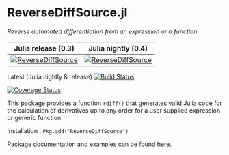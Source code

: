 ReverseDiffSource.jl
====================

_Reverse automated differentiation from an expression or a function_


|Julia release (0.3)  | Julia nightly (0.4)|
|---------------|:-----------:|
|[![ReverseDiffSource](http://pkg.julialang.org/badges/ReverseDiffSource_release.svg)](http://pkg.julialang.org/?pkg=ReverseDiffSource&ver=release)           |  [![ReverseDiffSource](http://pkg.julialang.org/badges/ReverseDiffSource_nightly.svg)](http://pkg.julialang.org/?pkg=ReverseDiffSource&ver=nightly) |

Latest (Julia nightly & release) [![Build Status](https://travis-ci.org/JuliaDiff/ReverseDiffSource.jl.svg?branch=master)](https://travis-ci.org/JuliaDiff/ReverseDiffSource.jl)  

[![Coverage Status](https://coveralls.io/repos/JuliaDiff/ReverseDiffSource.jl/badge.png?branch=master)](https://coveralls.io/r/JuliaDiff/ReverseDiffSource.jl?branch=master)




This package provides a function `rdiff()` that generates valid Julia code for the calculation of derivatives up to any order for a user supplied expression or generic function.

Installation : `Pkg.add("ReverseDiffSource")`

Package documentation and examples can be found [here](http://reversediffsourcejl.readthedocs.org/en/master/index.html).

